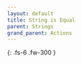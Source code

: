```yaml
---
layout: default
title: String is Equal
parent: Strings
grand_parent: Actions
---
```

{: .fs-6 .fw-300 }
